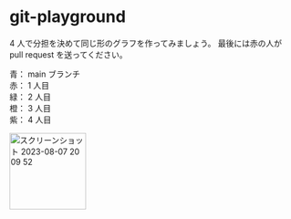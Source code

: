# git-playground

4 人で分担を決めて同じ形のグラフを作ってみましょう。
最後には赤の人が pull request を送ってください。

青： main ブランチ  
赤： 1 人目  
緑： 2 人目  
橙： 3 人目  
紫： 4 人目

<img width="134" alt="スクリーンショット 2023-08-07 20 09 52" src="https://github.com/yamato0811/git-playground/assets/64122953/25e02ddb-c451-44a7-81ef-8a6db359174f">
